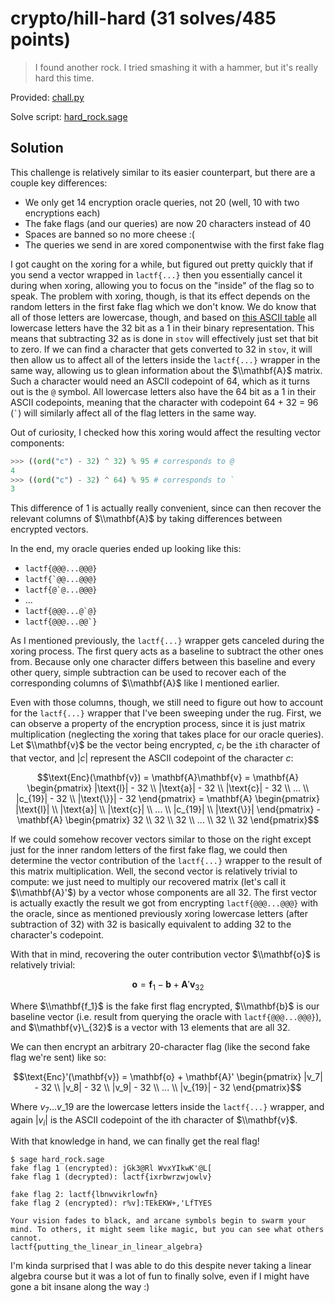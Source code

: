 # crypto/hill-hard (31 solves/485 points)

> I found another rock. I tried smashing it with a hammer, but it's really hard this time.

Provided: [chall.py](chall.py)

Solve script: [hard_rock.sage](hard_rock.sage)

## Solution

This challenge is relatively similar to its easier counterpart, but there are a couple key differences:

- We only get 14 encryption oracle queries, not 20 (well, 10 with two encryptions each)
- The fake flags (and our queries) are now 20 characters instead of 40
- Spaces are banned so no more cheese :(
- The queries we send in are xored componentwise with the first fake flag

I got caught on the xoring for a while, but figured out pretty quickly that if you send a vector wrapped in `lactf{...}` then you essentially cancel it during when xoring, allowing you to focus on the "inside" of the flag so to speak.
The problem with xoring, though, is that its effect depends on the random letters in the first fake flag which we don't know.
We do know that all of those letters are lowercase, though, and based on [this ASCII table](https://www.binaryhexconverter.com/binary-ascii-characters-table) all lowercase letters have the 32 bit as a 1 in their binary representation.
This means that subtracting 32 as is done in `stov` will effectively just set that bit to zero.
If we can find a character that gets converted to 32 in `stov`, it will then allow us to affect all of the letters inside the `lactf{...}` wrapper in the same way, allowing us to glean information about the $\\mathbf{A}$ matrix.
Such a character would need an ASCII codepoint of 64, which as it turns out is the `@` symbol.
All lowercase letters also have the 64 bit as a 1 in their ASCII codepoints, meaning that the character with codepoint 64 + 32 = 96 (`` ` ``) will similarly affect all of the flag letters in the same way.

Out of curiosity, I checked how this xoring would affect the resulting vector components:

```python
>>> ((ord("c") - 32) ^ 32) % 95 # corresponds to @
4
>>> ((ord("c") - 32) ^ 64) % 95 # corresponds to `
3
```

This difference of 1 is actually really convenient, since can then recover the relevant columns of $\\mathbf{A}$ by taking differences between encrypted vectors.

In the end, my oracle queries ended up looking like this:

- `lactf{@@@...@@@}`
- `` lactf{`@@...@@@} ``
- `` lactf{@`@...@@@} ``
- ...
- `` lactf{@@@...@`@} ``
- `` lactf{@@@...@@`} ``

As I mentioned previously, the `lactf{...}` wrapper gets canceled during the xoring process.
The first query acts as a baseline to subtract the other ones from.
Because only one character differs between this baseline and every other query, simple subtraction can be used to recover each of the corresponding columns of $\\mathbf{A}$ like I mentioned earlier.

Even with those columns, though, we still need to figure out how to account for the `lactf{...}` wrapper that I've been sweeping under the rug.
First, we can observe a property of the encryption process, since it is just matrix multiplication (neglecting the xoring that takes place for our oracle queries).
Let $\\mathbf{v}$ be the vector being encrypted, $c_i$ be the `i`th character of that vector, and $|c|$ represent the ASCII codepoint of the character $c$:

```math
\text{Enc}(\mathbf{v}) =
\mathbf{A}\mathbf{v} = \mathbf{A}
\begin{pmatrix}
|\text{l}| - 32 \\
|\text{a}| - 32 \\
|\text{c}| - 32 \\
... \\
|c_{19}| - 32 \\
|\text{\}}| - 32
\end{pmatrix} =

\mathbf{A}
\begin{pmatrix}
|\text{l}| \\
|\text{a}| \\
|\text{c}| \\
... \\
|c_{19}| \\
|\text{\}}|
\end{pmatrix} -

\mathbf{A}
\begin{pmatrix}
32 \\
32 \\
32 \\
... \\
32 \\
32
\end{pmatrix}
```

If we could somehow recover vectors similar to those on the right except just for the inner random letters of the first fake flag, we could then determine the vector contribution of the `lactf{...}` wrapper to the result of this matrix multiplication.
Well, the second vector is relatively trivial to compute: we just need to multiply our recovered matrix (let's call it $\\mathbf{A}'$) by a vector whose components are all 32.
The first vector is actually exactly the result we got from encrypting `lactf{@@@...@@@}` with the oracle, since as mentioned previously xoring lowercase letters (after subtraction of 32) with 32 is basically equivalent to adding 32 to the character's codepoint.

With that in mind, recovering the outer contribution vector $\\mathbf{o}$ is relatively trivial:

```math
\mathbf{o} = \mathbf{f}_1 - \mathbf{b} + \mathbf{A}'\mathbf{v}_{32}
```

Where $\\mathbf{f_1}$ is the fake first flag encrypted, $\\mathbf{b}$ is our baseline vector (i.e. result from querying the oracle with `lactf{@@@...@@@}`), and $\\mathbf{v}\_{32}$ is a vector with 13 elements that are all 32.

We can then encrypt an arbitrary 20-character flag (like the second fake flag we're sent) like so:

```math
\text{Enc}'(\mathbf{v}) = \mathbf{o} + \mathbf{A}'
\begin{pmatrix}
|v_7| - 32 \\
|v_8| - 32 \\
|v_9| - 32 \\
... \\
|v_{19}| - 32
\end{pmatrix}
```

Where $v_7...v\_{19}$ are the lowercase letters inside the `lactf{...}` wrapper, and again $|v_i|$ is the ASCII codepoint of the ith character of $\\mathbf{v}$.

With that knowledge in hand, we can finally get the real flag!

```shell
$ sage hard_rock.sage
fake flag 1 (encrypted): jGk3@Rl WvxYIkwK'@L[
fake flag 1 (decrypted): lactf{ixrbwrzwjowlv}

fake flag 2: lactf{lbnwvikrlowfn}
fake flag 2 (encrypted): r%v]:TEkEKW+,'LfTYES

Your vision fades to black, and arcane symbols begin to swarm your mind. To others, it might seem like magic, but you can see what others cannot.
lactf{putting_the_linear_in_linear_algebra}
```

I'm kinda surprised that I was able to do this despite never taking a linear algebra course but it was a lot of fun to finally solve, even if I might have gone a bit insane along the way :)
